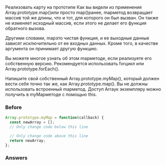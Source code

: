 Реализовать карту на прототипе
Как вы видели из применения Array.prototype.map()или просто map()ранее, mapметод возвращает массив той же длины, что и тот, для которого он был вызван. Он также не изменяет исходный массив, если этого не делает его функция обратного вызова.

Другими словами, mapэто чистая функция, и ее выходные данные зависят исключительно от ее входных данных. Кроме того, в качестве аргумента он принимает другую функцию.

Вы можете многое узнать об этом mapметоде, если реализуете его собственную версию. Рекомендуется использовать forцикл или Array.prototype.forEach().

Напишите свой собственный Array.prototype.myMap(), который должен вести себя точно так же, как Array.prototype.map(). Вы не должны использовать встроенный mapметод. Доступ Arrayк экземпляру можно получить в myMapметоде с помощью this.

### Before
```javascript
Array.prototype.myMap = function(callback) {
  const newArray = [];
  // Only change code below this line

  // Only change code above this line
  return newArray;
};
```
### Answers
```javascript

```

